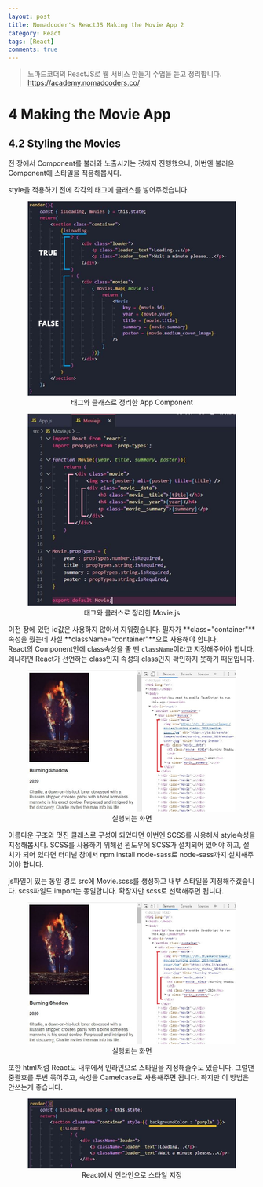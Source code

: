 ```yaml
---
layout: post
title: Nomadcoder's ReactJS Making the Movie App 2
category: React
tags: [React]
comments: true
---
```


> 노마드코더의 ReactJS로 웹 서비스 만들기 수업을 듣고 정리합니다. <https://academy.nomadcoders.co/>

# 4 Making the Movie App

## 4.2 Styling the Movies

전 장에서 Component를 불러와 노출시키는 것까지 진행했으니, 이번엔 불러온 Component에 스타일을 적용해봅시다. 

style을 적용하기 전에 각각의 태그에 클래스를 넣어주겠습니다.

<center>
<figure>
<img src="/assets/post-img/react/nomad_react_5-10.jpg" alt="">
<figcaption>태그와 클래스로 정리한 App Component</figcaption>
</figure>
</center>

<center>
<figure>
<img src="/assets/post-img/react/nomad_react_5-11.jpg" alt="">
<figcaption>태그와 클래스로 정리한 Movie.js</figcaption>
</figure>
</center>

이전 장에 있던 id값은 사용하지 않아서 지워줬습니다. 필자가 **class="container"**속성을 줬는데 사실 **className="container"**으로 사용해야 합니다.  
React의 Component안에 class속성을 줄 땐 `className`이라고 지정해주어야 합니다.  
왜냐하면 React가 선언하는 class인지 속성의 class인지 확인하지 못하기 때문입니다. 

<center>
<figure>
<img src="/assets/post-img/react/nomad_react_5-12.jpg" alt="">
<figcaption>실행되는 화면</figcaption>
</figure>
</center>

아름다운 구조와 멋진 클래스로 구성이 되었다면 이번엔 SCSS를 사용해서 style속성을 지정해봅시다. SCSS를 사용하기 위해선 윈도우에 SCSS가 설치되어 있어야 하고, 설치가 되어 있다면 터미널 창에서 npm install node-sass로 node-sass까지 설치해주어야 합니다.

js파일이 있는 동일 경로 src에 Movie.scss를 생성하고 내부 스타일을 지정해주겠습니다.
scss파일도 import는 동일합니다. 확장자만 scss로 선택해주면 됩니다.

<center>
<figure>
<img src="/assets/post-img/react/nomad_react_5-12.jpg" alt="">
<figcaption>실행되는 화면</figcaption>
</figure>
</center>

또한 html처럼 React도 내부에서 인라인으로 스타일을 지정해줄수도 있습니다. 그럴땐 중괄호를 두번 묶어주고, 속성을 Camelcase로 사용해주면 됩니다. 하지만 이 방법은 안쓰는게 좋습니다.

<center>
<figure>
<img src="/assets/post-img/react/nomad_react_5-14.jpg" alt="">
<figcaption>React에서 인라인으로 스타일 지정</figcaption>
</figure>
</center>










